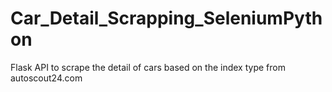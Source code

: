# Car_Detail_Scrapping_SeleniumPython
Flask API to scrape the detail of cars based on the index type from autoscout24.com
